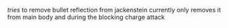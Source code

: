*tries* to remove bullet reflection from jackenstein
currently only removes it from main body and during the blocking charge attack